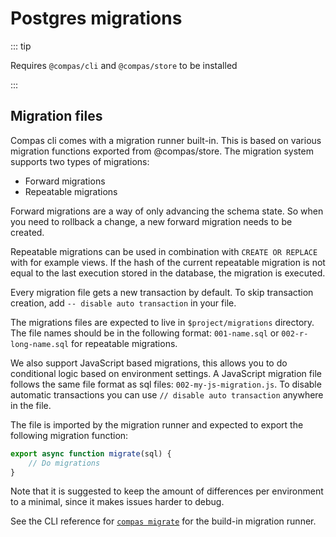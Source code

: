 # Postgres migrations

::: tip

Requires `@compas/cli` and `@compas/store` to be installed

:::

## Migration files

Compas cli comes with a migration runner built-in. This is based on various migration
functions exported from @compas/store. The migration system supports two types of
migrations:

- Forward migrations
- Repeatable migrations

Forward migrations are a way of only advancing the schema state. So when you need to
rollback a change, a new forward migration needs to be created.

Repeatable migrations can be used in combination with `CREATE OR REPLACE` with for example
views. If the hash of the current repeatable migration is not equal to the last execution
stored in the database, the migration is executed.

Every migration file gets a new transaction by default. To skip transaction creation, add
`-- disable auto transaction` in your file.

The migrations files are expected to live in `$project/migrations` directory. The file
names should be in the following format: `001-name.sql` or `002-r-long-name.sql` for
repeatable migrations.

We also support JavaScript based migrations, this allows you to do conditional logic based
on environment settings. A JavaScript migration file follows the same file format as sql
files: `002-my-js-migration.js`. To disable automatic transactions you can use
`// disable auto transaction` anywhere in the file.

The file is imported by the migration runner and expected to export the following
migration function:

```js
export async function migrate(sql) {
	// Do migrations
}
```

Note that it is suggested to keep the amount of differences per environment to a minimal,
since it makes issues harder to debug.

See the CLI reference for [`compas migrate`](/references/cli.html#compas-migrate) for the
build-in migration runner.
